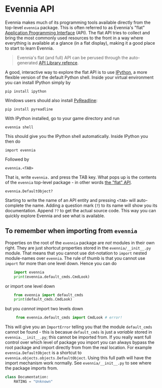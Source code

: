 # Evennia API


Evennia makes much of its programming tools available directly from the top-level `evennia` package. This is often referred to as Evennia's "flat" [Application Programming Interface](https://en.wikipedia.org/wiki/Application_programming_interface) (API). The flat API tries to collect and bring the most commonly used resources to the front in a way where everything is available at a glance (in a flat display), making it a good place to start to learn Evennia.

> Evennia's flat (and full) API can be perused through the auto-generated [API Library refence](https://github.com/evennia/evennia/wiki/evennia).

A good, interactive way to explore the flat API is to use [IPython](http://ipython.org/), a more flexible version of the default Python shell. Inside your virtual environment you can install IPython simply by

    pip install ipython

Windows users should also install [PyReadline](http://ipython.org/pyreadline.html):

    pip install pyreadline

With IPython installed, go to your game directory and run

    evennia shell

This should give you the IPython shell automatically. Inside IPython
you then do

    import evennia

Followed by

    evennia.<TAB>

That is, write `evennia.` and press the TAB key. What pops up is the contents of the `evennia` top-level package - in other words [the "flat" API](https://github.com/evennia/evennia/wiki/evennia#the-flat-api).

    evennia.DefaultObject?

Starting to write the name of an API entity and pressing `<TAB>` will auto-complete the name. Adding a question mark (`?`) to its name will show you its documentation. Append `??` to get the actual source code. This way you can quickly explore Evennia and see what is available.


## To remember when importing from `evennia`

Properties on the root of the `evennia` package are *not* modules in their own right. They are just  shortcut properties stored in the `evennia/__init__.py` module. That means that you cannot use dot-notation to `import` nested module-names over `evennia`. The rule of thumb is that you cannot use `import` for more than one level down. Hence you can do

```python
    import evennia
    print(evennia.default_cmds.CmdLook)
```

or import one level down

```python
    from evennia import default_cmds
    print(default_cmds.CmdLook)
```

but you *cannot* import two levels down

```python
     from evennia.default_cmds import CmdLook # error!
```

This will give you an `ImportError` telling you that the module `default_cmds` cannot be found - this is becasue `default_cmds` is just a *variable* stored in `evennia.__init__.py`; this cannot be imported from. If you really want full control over which level of package you import you can always bypass the root package and import directly from from the real location. For example `evennia.DefaultObject` is a shortcut to `evennia.objects.objects.DefaultObject`. Using this full path will have the import mechanism work normally. See `evennia/__init__.py` to see where the package imports from.

```python
class Documentation:
    RATING = "Unknown"
```